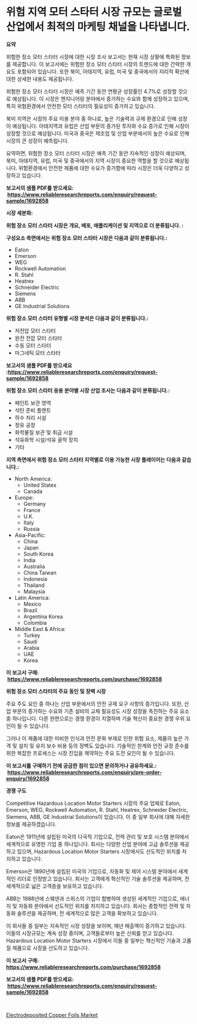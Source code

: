 <p><h1>위험 지역 모터 스타터 시장 규모는 글로벌 산업에서 최적의 마케팅 채널을 나타냅니다.</h1></p><p><strong>요약</strong></p>
<p><p>위험한 장소 모터 스타터 시장에 대한 시장 조사 보고서는 현재 시장 상황에 특화된 정보를 제공합니다. 이 보고서에는 위험한 장소 모터 스타터 시장의 트렌드에 대한 간략한 개요도 포함되어 있습니다. 또한 북미, 아태지역, 유럽, 미국 및 중국에서의 지리적 확산에 대한 상세한 내용도 제공됩니다.</p><p>위험한 장소 모터 스타터 시장은 예측 기간 동안 연평균 성장률인 4.7%로 성장할 것으로 예상됩니다. 이 시장은 엔지니어링 분야에서 증가하는 수요와 함께 성장하고 있으며, 특히 위험환경에서 안전한 모터 스타터의 필요성이 증가하고 있습니다.</p><p>북미 지역은 시장의 주요 이용 분야 중 하나로, 높은 기술력과 규제 환경으로 인해 성장이 예상됩니다. 아태지역과 유럽은 산업 부문의 증가된 투자와 수요 증가로 인해 시장이 성장할 것으로 예상됩니다. 미국과 중국은 제조업 및 산업 부문에서의 높은 수요로 인해 시장의 큰 성장이 예측됩니다.</p><p>요약하면, 위험한 장소 모터 스타터 시장은 예측 기간 동안 지속적인 성장이 예상되며, 북미, 아태지역, 유럽, 미국 및 중국에서의 지역 시장이 중요한 역할을 할 것으로 예상됩니다. 위험환경에서 안전한 제품에 대한 수요가 증가함에 따라 시장은 더욱 다양하고 성장하고 있습니다.</p></p>
<p><strong>보고서의 샘플 PDF를 받으세요: &nbsp;<a href="https://www.reliableresearchreports.com/enquiry/request-sample/1692858">https://www.reliableresearchreports.com/enquiry/request-sample/1692858</a></strong></p>
<p><strong>시장 세분화:</strong></p>
<p><strong> 위험 장소 모터 스타터 시장은 개요, 배포, 애플리케이션 및 지역으로 더 분류됩니다. :</strong></p>
<p><strong>구성요소 측면에서는 위험 장소 모터 스타터 시장은 다음과 같이 분류됩니다.:</strong></p>
<p><ul><li>Eaton</li><li>Emerson</li><li>WEG</li><li>Rockwell Automation</li><li>R. Stahl</li><li>Heatrex</li><li>Schneider Electric</li><li>Siemens</li><li>ABB</li><li>GE Industrial Solutions</li></ul></p>
<p><strong> 위험 장소 모터 스타터 유형별 시장 분석은 다음과 같이 분류됩니다.:</strong></p>
<p><ul><li>저전압 모터 스타터</li><li>완전 전압 모터 스타터</li><li>수동 모터 스타터</li><li>마그네틱 모터 스타터</li></ul></p>
<p><strong>보고서의 샘플 PDF를 받으세요 :<a href="https://www.reliableresearchreports.com/enquiry/request-sample/1692858">https://www.reliableresearchreports.com/enquiry/request-sample/1692858</a></strong></p>
<p><strong> 위험 장소 모터 스타터 응용 분야별 시장 산업 조사는 다음과 같이 분류됩니다.:</strong></p>
<p><ul><li>페인트 보관 영역</li><li>석탄 준비 플랜트</li><li>하수 처리 시설</li><li>정유 공장</li><li>화학물질 보관 및 취급 시설</li><li>석유화학 시설/석유 굴착 장치</li><li>기타</li></ul></p>
<p><strong>지역 측면에서 위험 장소 모터 스타터 지역별로 이용 가능한 시장 플레이어는 다음과 같습니다.:</strong></p>
<p><ul>
    <li>
        North America:
        <ul>
            <li>United States</li>
            <li>Canada</li>
        </ul>
    </li>
    <li>
        Europe:
        <ul>
            <li>Germany</li>
            <li>France</li>
            <li>U.K.</li>
            <li>Italy</li>
            <li>Russia</li>
        </ul>
    </li>
    <li>
        Asia-Pacific:
        <ul>
            <li>China</li>
            <li>Japan</li>
            <li>South Korea</li>
            <li>India</li>
            <li>Australia</li>
            <li>China Taiwan</li>
            <li>Indonesia</li>
            <li>Thailand</li>
            <li>Malaysia</li>
        </ul>
    </li>
    <li>
        Latin America:
        <ul>
            <li>Mexico</li>
            <li>Brazil</li>
            <li>Argentina Korea</li>
            <li>Colombia</li>
        </ul>
    </li>
    <li>
        Middle East & Africa:
        <ul>
            <li>Turkey</li>
            <li>Saudi</li>
            <li>Arabia</li>
            <li>UAE</li>
            <li>Korea</li>
        </ul>
    </li>
    </ul></p>
<p><strong>이 보고서 구매: &nbsp;<a href="https://www.reliableresearchreports.com/purchase/1692858">https://www.reliableresearchreports.com/purchase/1692858</a></strong></p>
<p><strong>위험 장소 모터 스타터의 주요 동인 및 장벽 시장</strong></p>
<p><p>주요 주도 요인 중 하나는 산업 부문에서의 안전 규제 요구 사항의 증가입니다. 또한, 산업 부문의 증가하는 수요와 기존 설비의 교체 필요성도 시장 성장을 촉진하는 주요 요소 중 하나입니다. 다른 한편으로는 경쟁 환경이 치열하며 기술 혁신이 중요한 경쟁 우위 요인이 될 수 있습니다. </p><p>그러나 이 제품에 대한 미비한 인식과 안전 문화 부재로 인한 위험 요소, 제품의 높은 가격 및 설치 및 유지 보수 비용 등의 장벽도 있습니다. 기술적인 한계와 안전 규정 준수를 위한 복잡한 프로세스는 시장 진입을 제약하는 주요 도전 요인이 될 수 있습니다.</p></p>
<p><strong>이 보고서를 구매하기 전에 궁금한 점이 있으면 문의하거나 공유하세요.: &nbsp;<a href="https://www.reliableresearchreports.com/enquiry/pre-order-enquiry/1692858">https://www.reliableresearchreports.com/enquiry/pre-order-enquiry/1692858</a></strong></p>
<p><strong>경쟁 구도</strong></p>
<p><p>Competitive Hazardous Location Motor Starters 시장의 주요 업체로 Eaton, Emerson, WEG, Rockwell Automation, R. Stahl, Heatrex, Schneider Electric, Siemens, ABB, GE Industrial Solutions이 있습니다. 이 중 일부 회사에 대해 자세한 정보를 제공하겠습니다.</p><p>Eaton은 1911년에 설립된 미국의 다국적 기업으로, 전력 관리 및 보호 시스템 분야에서 세계적으로 유명한 기업 중 하나입니다. 회사는 다양한 산업 분야에 고급 솔루션을 제공하고 있으며, Hazardous Location Motor Starters 시장에서도 선도적인 위치를 차지하고 있습니다.</p><p>Emerson은 1890년에 설립된 미국의 기업으로, 자동화 및 제어 시스템 분야에서 세계적인 리더로 인정받고 있습니다. 회사는 고객에게 혁신적인 기술 솔루션을 제공하며, 전 세계적으로 넓은 고객층을 보유하고 있습니다.</p><p>ABB는 1988년에 스웨덴과 스위스의 기업이 합병하여 생성된 세계적인 기업으로, 에너지 및 자동화 분야에서 선도적인 위치를 차지하고 있습니다. 회사는 종합적인 전력 및 자동화 솔루션을 제공하며, 전 세계적으로 많은 고객을 확보하고 있습니다.</p><p>이 회사들 중 일부는 지속적인 시장 성장을 보이며, 매년 매출액이 증가하고 있습니다. 이들의 시장규모는 계속 성장 중이며, 고객들로부터 높은 신뢰를 얻고 있습니다. Hazardous Location Motor Starters 시장에서 이들 중 일부는 혁신적인 기술과 고품질 제품으로 시장을 선도하고 있습니다.</p></p>
<p><strong>이 보고서 구매: &nbsp; <a href="https://www.reliableresearchreports.com/purchase/1692858">https://www.reliableresearchreports.com/purchase/1692858</a></strong></p>
<p><strong>보고서의 샘플 PDF를 받으세요: &nbsp;<a href="https://www.reliableresearchreports.com/enquiry/request-sample/1692858">https://www.reliableresearchreports.com/enquiry/request-sample/1692858</a></strong><strong></strong></p>
<p>&nbsp;</p>
<p><p><a href="https://eight-handstand-8fb.notion.site/Electrodeposited-Copper-Foils-Market-Size-and-Growth-Market-Segmentation-Regional-and-Country-Brea-5f384dbdde8f4c87bbb3c8f23254e027">Electrodeposited Copper Foils Market</a></p></p>